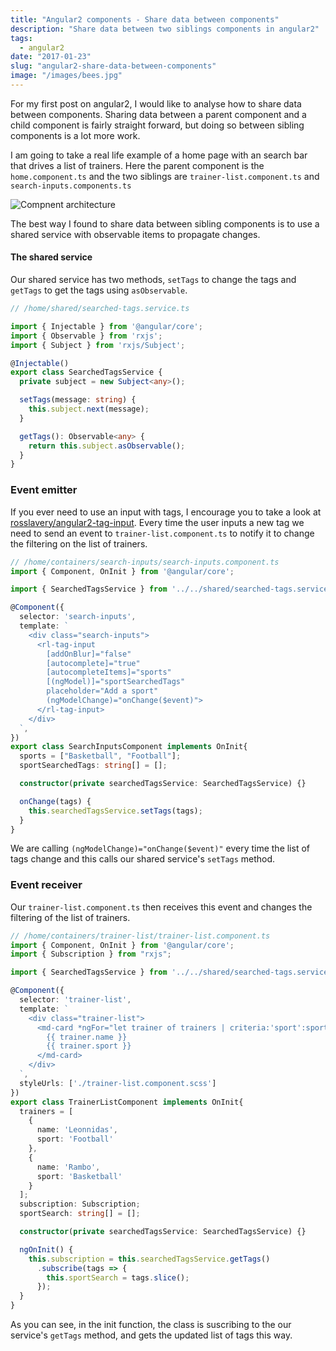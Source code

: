 ```yaml
---
title: "Angular2 components - Share data between components"
description: "Share data between two siblings components in angular2"
tags:
  - angular2
date: "2017-01-23"
slug: "angular2-share-data-between-components"
image: "/images/bees.jpg"
---
```


For my first post on angular2, I would like to analyse how to share data between components.
Sharing data between a parent component and a child component is fairly straight forward, but doing so between sibling components is a lot more work.

I am going to take a real life example of a home page with an search bar that drives a list of trainers.
Here the parent component is the `home.component.ts` and the two siblings are `trainer-list.component.ts` and `search-inputs.components.ts`

![Compnent architecture](/images/share-data-between-component-architecture.png)

The best way I found to share data between sibling components is to use a shared service with observable items to propagate changes.

#### The shared service

Our shared service has two methods, `setTags` to change the tags and `getTags` to get the tags using `asObservable`.

```typescript
// /home/shared/searched-tags.service.ts

import { Injectable } from '@angular/core';
import { Observable } from 'rxjs';
import { Subject } from 'rxjs/Subject';

@Injectable()
export class SearchedTagsService {
  private subject = new Subject<any>();

  setTags(message: string) {
    this.subject.next(message);
  }

  getTags(): Observable<any> {
    return this.subject.asObservable();
  }
}
```

### Event emitter

If you ever need to use an input with tags, I encourage you to take a look at [rosslavery/angular2-tag-input](https://github.com/rosslavery/angular2-tag-input).
Every time the user inputs a new tag we need to send an event to `trainer-list.component.ts` to notify it to change the filtering on the list of trainers.

```typescript
// /home/containers/search-inputs/search-inputs.component.ts
import { Component, OnInit } from '@angular/core';

import { SearchedTagsService } from '../../shared/searched-tags.service';

@Component({
  selector: 'search-inputs',
  template: `
    <div class="search-inputs">
      <rl-tag-input
        [addOnBlur]="false"
        [autocomplete]="true"
        [autocompleteItems]="sports"
        [(ngModel)]="sportSearchedTags"
        placeholder="Add a sport"
        (ngModelChange)="onChange($event)">
      </rl-tag-input>
    </div>
  `,
})
export class SearchInputsComponent implements OnInit{
  sports = ["Basketball", "Football"];
  sportSearchedTags: string[] = [];

  constructor(private searchedTagsService: SearchedTagsService) {}

  onChange(tags) {
    this.searchedTagsService.setTags(tags);
  }
}
```

We are calling `(ngModelChange)="onChange($event)"` every time the list of tags change and this calls our shared service's `setTags` method.

### Event receiver

Our `trainer-list.component.ts` then receives this event and changes the filtering of the list of trainers.

```typescript
// /home/containers/trainer-list/trainer-list.component.ts
import { Component, OnInit } from '@angular/core';
import { Subscription } from "rxjs";

import { SearchedTagsService } from '../../shared/searched-tags.service';

@Component({
  selector: 'trainer-list',
  template: `
    <div class="trainer-list">
      <md-card *ngFor="let trainer of trainers | criteria:'sport':sportSearch">
        {{ trainer.name }}
        {{ trainer.sport }}
      </md-card>
    </div>
  `,
  styleUrls: ['./trainer-list.component.scss']
})
export class TrainerListComponent implements OnInit{
  trainers = [
    {
      name: 'Leonnidas',
      sport: 'Football'
    },
    {
      name: 'Rambo',
      sport: 'Basketball'
    }
  ];
  subscription: Subscription;
  sportSearch: string[] = [];

  constructor(private searchedTagsService: SearchedTagsService) {}

  ngOnInit() {
    this.subscription = this.searchedTagsService.getTags()
      .subscribe(tags => {
        this.sportSearch = tags.slice();
      });
  }
}
```
As you can see, in the init function, the class is suscribing to the our service's `getTags` method, and gets the updated list of tags this way.

